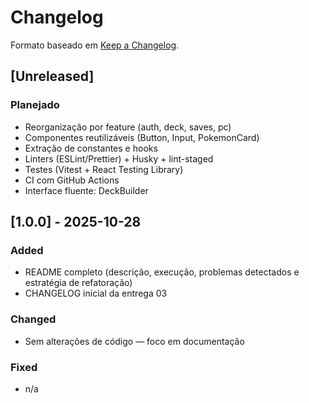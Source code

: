 # Changelog
Formato baseado em [Keep a Changelog](https://keepachangelog.com/pt-BR/1.0.0/).

## [Unreleased]
### Planejado
- Reorganização por feature (auth, deck, saves, pc)
- Componentes reutilizáveis (Button, Input, PokemonCard)
- Extração de constantes e hooks
- Linters (ESLint/Prettier) + Husky + lint-staged
- Testes (Vitest + React Testing Library)
- CI com GitHub Actions
- Interface fluente: DeckBuilder

## [1.0.0] - 2025-10-28
### Added
- README completo (descrição, execução, problemas detectados e estratégia de refatoração)
- CHANGELOG inicial da entrega 03

### Changed
- Sem alterações de código — foco em documentação

### Fixed
- n/a